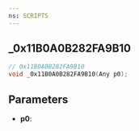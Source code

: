 ```yaml
---
ns: SCRIPTS
---
```

## _0x11B0A0B282FA9B10

```c
// 0x11B0A0B282FA9B10
void _0x11B0A0B282FA9B10(Any p0);
```

## Parameters
* **p0**:
